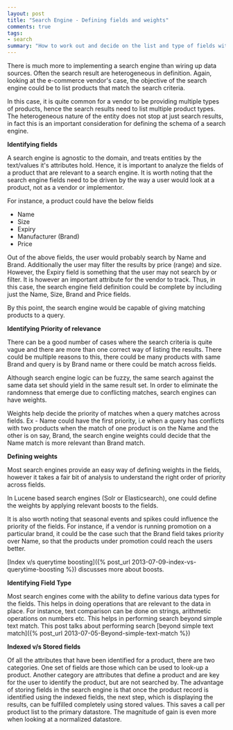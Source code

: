 ```yaml
--- 
layout: post
title: "Search Engine - Defining fields and weights"
comments: true
tags:
- search
summary: "How to work out and decide on the list and type of fields with their weights."
---
```


There is much more to implementing a search engine than wiring up data sources. Often the search result are heterogeneous in definition. Again, looking at the e-commerce vendor's case, the objective of the search engine could be to list products that match the search criteria.

In this case, it is quite common for a vendor to be providing multiple types of products, hence the search results need to list multiple product types. The heterogeneous nature of the entity does not stop at just search results, in fact this is an important consideration for defining the schema of a search engine.

**Identifying fields**

A search engine is agnostic to the domain, and treats entities by the text/values it's attributes hold. Hence, it is important to analyze the fields of a product that are relevant to a search engine. It is worth noting that the search engine fields need to be driven by the way a user would look at a product, not as a vendor or implementor.

For instance, a product could have the below fields

  * Name
  * Size
  * Expiry
  * Manufacturer (Brand)
  * Price

Out of the above fields, the user would probably search by Name and Brand. Additionally the user may filter the results by price (range) and size. However, the Expiry field is something that the user may not search by or filter. It is however an important attribute for the vendor to track. Thus, in this case, the search engine field definition could be complete by including just the Name, Size, Brand and Price fields.

By this point, the search engine would be capable of giving matching products to a query.

**Identifying Priority of relevance**

There can be a good number of cases where the search criteria is quite vague and there are more than one correct way of listing the results. There could be multiple reasons to this, there could be many products with same Brand and query is by Brand name or there could be match across fields.

Although search engine logic can be fuzzy, the same search against the same data set should yield in the same result set. In order to eliminate the randomness that emerge due to conflicting matches, search engines can have weights.

Weights help decide the priority of matches when a query matches across fields. Ex - Name could have the first priority, i.e when a query has conflicts with two products when the match of one product is on the Name and the other is on say, Brand, the search engine weights could decide that the Name match is more relevant than Brand match.

**Defining weights**

Most search engines provide an easy way of defining weights in the fields, however it takes a fair bit of analysis to understand the right order of priority across fields.

In Lucene based search engines (Solr or Elasticsearch), one could define the weights by applying relevant boosts to the fields.

It is also worth noting that seasonal events and spikes could influence the priority of the fields. For instance, if a vendor is running promotion on a particular brand, it could be the case such that the Brand field takes priority over Name, so that the products under promotion could reach the users better.

[Index v/s querytime boosting]({% post_url 2013-07-09-index-vs-querytime-boosting %}) discusses more about boosts.

**Identifying Field Type**

Most search engines come with the ability to define various data types for the fields. This helps in doing operations that are relevant to the data in place. For instance, text comparison can be done on strings, arithmetic operations on numbers etc. This helps in performing search beyond simple text match. This post talks about performing search [beyond simple text match]({% post_url 2013-07-05-Beyond-simple-text-match %})

**Indexed v/s Stored fields**

Of all the attributes that have been identified for a product, there are two categories. One set of fields are those which can be used to look-up a product. Another category are attributes that define a product and are key for the user to identify the product, but are not searched by. The advantage of storing fields in the search engine is that once the product record is identified using the indexed fields, the next step, which is displaying the results, can be fulfilled completely using stored values. This saves a call per product list to the primary datastore. The magnitude of gain is even more when looking at a normalized datastore.